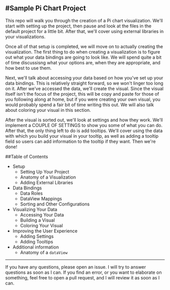 #Sample Pi Chart Project
---
This repo will walk you through the creation of a Pi chart visualization. We'll start with setting up the project, then pause and look at the files in the default project for a little bit. After that, we'll cover using external libraries in your visualizations.

Once all of that setup is completed, we will move on to actually creating the visualization. The first thing to do when creating a visualization is to figure out what your data bindings are going to look like. We will spend quite a bit of time discussisng what your options are, when they are appropriate, and how best to use them.

Next, we'll talk about accessing your data based on how you've set up your data bindings. This is relatively straight forward, so we won't linger too long on it. After we've accessed the data, we'll create the visual. Since the visual itself isn't the focus of the project, this will be copy and paste for those of you following along at home, but if you were creating your own visual, you would probably spend a fair bit of time writing this out. We will also talk about coloring your visual in this section.

After the visual is sorted out, we'll look at settings and how they work. We'll implement a COUPLE OF SETTINGS to show you some of what you can do. After that, the only thing left to do is add tooltips. We'll cover using the data with which you build your visual in your tooltip, as well as adding a tooltip field so users can add information to the tooltip if they want. Then we're done!

##Table of Contents
*   Setup
    *   Setting Up Your Project
    *   Anatomy of a Visualization
    *   Adding External Libraries
*   Data Bindings
    *   Data Roles
    *   DataView Mappings
    *   Sorting and Other Configurations
*   Visualizing Your Data
    *   Accessing Your Data
    *   Building a Visual
    *   Coloring Your Visual
*   Improving the User Experience
    *   Adding Settings
    *   Adding Tooltips
*   Additional information
    *   Anatomy of a `dataView`

---
If you have any questions, please open an issue. I will try to answer questions as soon as I can. If you find an error, or you want to elaborate on something, feel free to open a pull request, and I will review it as soon as I can.
